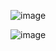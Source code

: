 ![image](https://user-images.githubusercontent.com/85012501/224505885-13c7b993-f6a2-40a0-8ec9-97b1549ea515.png)


![image](https://user-images.githubusercontent.com/85012501/224505891-bd0abc2e-9115-4c5d-82bb-4db7760ce248.png)

